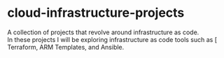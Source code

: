 # cloud-infrastructure-projects
A collection of projects that revolve around infrastructure as code.  
In these projects I will be exploring infrastructure as code tools such as [ Terraform, ARM Templates, and Ansible. 
